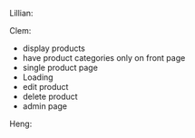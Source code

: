 Lillian:

Clem:

- display products
- have product categories only on front page
- single product page
- Loading
- edit product
- delete product
- admin page

Heng:
